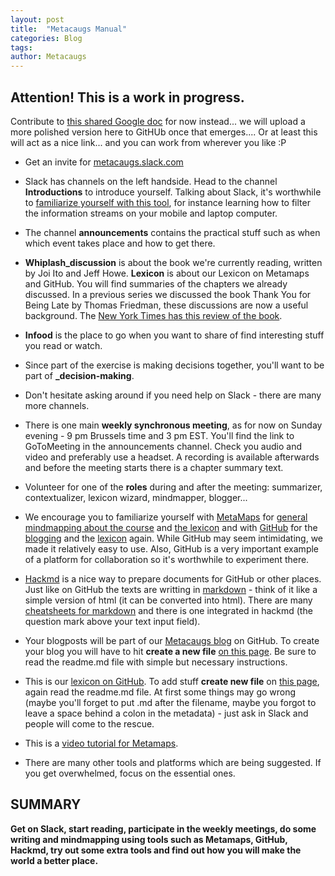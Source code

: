 ```yaml
---
layout: post
title:  "Metacaugs Manual"
categories: Blog
tags: 
author: Metacaugs
---
```


## Attention! This is a work in progress.

Contribute to [this shared Google doc](https://docs.google.com/document/d/1UYhrFJtmYzbRxh9VIVgF1ZQFc1UmQk_NnecT2JCmtl8) for now instead... we will upload a more polished version here to GitHUb once that emerges.... Or at least this will act as a nice link... and you can work from wherever you like  :P

- Get an invite for [metacaugs.slack.com](https://metacaugs.slack.com/)
- Slack has channels on the left handside. Head to the channel **Introductions** to introduce yourself. Talking about Slack, it's worthwhile to [familiarize yourself with this tool](https://get.slack.help/hc/en-us/articles/218080037-Getting-started-for-new-users), for instance learning how to filter the information streams on your mobile and laptop computer.
- The channel **announcements** contains the practical stuff such as when which event takes place and how to get there. 
- **Whiplash_discussion** is about the book we're currently reading, written by Joi Ito and Jeff Howe. **Lexicon** is about our Lexicon on Metamaps and GitHub. You will find summaries of the chapters we already discussed. In a previous series we discussed the book Thank You for Being Late by Thomas Friedman, these discussions are now a useful background. The [New York Times has this review of the book](https://www.nytimes.com/2016/11/22/books/review/thomas-friedman-thank-you-for-being-late.html?_r=0). 
- **Infood** is the place to go when you want to share of find interesting stuff you read or watch. 
- Since part of the exercise is making decisions together, you'll want to be part of **_decision-making**. 
- Don't hesitate asking around if you need help on Slack - there are many more channels. 
- There is one main **weekly synchronous meeting**, as for now on Sunday evening - 9 pm Brussels time and 3 pm EST. You'll find the link to GoToMeeting in the announcements channel. Check you audio and video and preferably use a headset. A recording is available afterwards and before the meeting starts there is a chapter summary text. 
- Volunteer for one of the **roles** during and after the meeting: summarizer, contextualizer, lexicon wizard, mindmapper, blogger... 
- We encourage you to familiarize yourself with [MetaMaps](https://metamaps.cc/) for [general mindmapping about the course](https://metamaps.cc/maps/2806) and [the lexicon](https://metamaps.cc/maps/2814) and with [GitHub](https://github.com/Metacaugs) for the [blogging](https://metacaugs.github.io/) and the [lexicon](https://metacaugs.github.io/lexicon/) again. While GitHub may seem intimidating, we made it relatively easy to use. Also, GitHub is a very important example of a platform for collaboration so it's worthwhile to experiment there. 
- [Hackmd](https://hackmd.io/) is a nice way to prepare documents for GitHub or other places. Just like on GitHub the texts are writting in [markdown](https://en.wikipedia.org/wiki/Markdown) - think of it like a simple version of html (it can be converted into html). There are many [cheatsheets for markdown](https://github.com/adam-p/markdown-here/wiki/Markdown-Cheatsheet) and there is one integrated in hackmd (the question mark above your text input field). 
- Your blogposts will be part of our [Metacaugs blog](https://metacaugs.github.io/) on GitHub. To create your blog you will have to hit **create a new file** [on this page](https://github.com/Metacaugs/metacaugs.github.io/tree/master/_posts). Be sure to read the readme.md file with simple but necessary instructions. 
- This is our [lexicon on GitHub](https://metacaugs.github.io/lexicon/). To add stuff **create new file** on [this page](https://github.com/Metacaugs/metacaugs.github.io/tree/master/_lexicon), again read the readme.md file. At first some things may go wrong (maybe you'll forget to put .md after the filename, maybe you forgot to leave a space behind a colon in the metadata) - just ask in Slack and people will come to the rescue. 
- This is a [video tutorial for Metamaps](https://vimeo.com/88334167). 

- There are many other tools and platforms which are being suggested. If you get overwhelmed, focus on the essential ones.

## SUMMARY

**Get on Slack, start reading, participate in the weekly meetings, do some writing and mindmapping using tools such as Metamaps, GitHub, Hackmd, try out some extra tools and find out how you will make the world a better place.**


